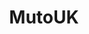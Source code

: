 ---
hackday: 03-oxford
links:
  website: http://mutouk.org
summary: Muto is a new way for health activists to find each other and connect using
  their existing social network platforms
team:
- '@simon_penny'
- '@amcunningham'
- '@create_together'
- '@cdalgety'
title: MutoUK
---
